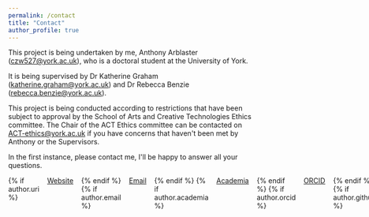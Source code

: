 ```yaml
---
permalink: /contact
title: "Contact"
author_profile: true
---
```


This project is being undertaken by me, Anthony Arblaster ([czw527@york.ac.uk](mailto:czw527@york.ac.uk)), who is a doctoral student at the University of York. 

It is being supervised by Dr Katherine Graham ([katherine.graham@york.ac.uk](mailto:katherine.graham@york.ac.uk)) and Dr Rebecca Benzie ([rebecca.benzie@york.ac.uk](mailto:rebecca.benzie@york.ac.uk)).

This project is being conducted according to restrictions that have been subject to approval by the School of Arts and Creative Technologies Ethics committee. The Chair of the ACT Ethics committee can be contacted on [ACT-ethics@york.ac.uk](mailto:act-ethics@york.ac.uk) if you have concerns that haven't been met by Anthony or the Supervisors.

In the first instance, please contact me, I'll be happy to answer all your questions.

<div class="author__urls-wrapper">
  <!-- This is the links in a row -->
  <ul class="author__urls social-icons" style="display: flex; gap: 1rem; list-style: none; padding: 0; margin: 0;">
    {% if author.uri %}
      <li><a href="{{ author.uri }}"><i class="fas fa-fw fa-link icon-pad-right" aria-hidden="true"></i>Website</a></li>
    {% endif %}
    {% if author.email %}
      <li><a href="mailto:{{ author.email }}"><i class="fas fa-fw fa-envelope icon-pad-right" aria-hidden="true"></i>Email</a></li>
    {% endif %}
    {% if author.academia %}
      <li><a href="{{ author.academia }}"><i class="ai ai-academia ai-fw icon-pad-right" aria-hidden="true"></i>Academia</a></li>
    {% endif %}
    {% if author.orcid %}
      <li><a href="{{ author.orcid }}"><i class="ai ai-orcid ai-fw icon-pad-right" aria-hidden="true"></i>ORCID</a></li>
    {% endif %}
    {% if author.github %}
      <li><a href="https://github.com/{{ author.github }}"><i class="fab fa-fw fa-github icon-pad-right" aria-hidden="true"></i>GitHub</a></li>
    {% endif %}
    {% if author.linkedin %}
      <li><a href="https://www.linkedin.com/in/{{ author.linkedin }}"><i class="fab fa-fw fa-linkedin icon-pad-right" aria-hidden="true"></i>LinkedIn</a></li>
    {% endif %}
    {% if author.mastodon %}
      <li><a href="{{ author.mastodon }}"><i class="fab fa-fw fa-mastodon icon-pad-right" aria-hidden="true"></i>Mastodon</a></li>
    {% endif %}
  </ul>
</div>
